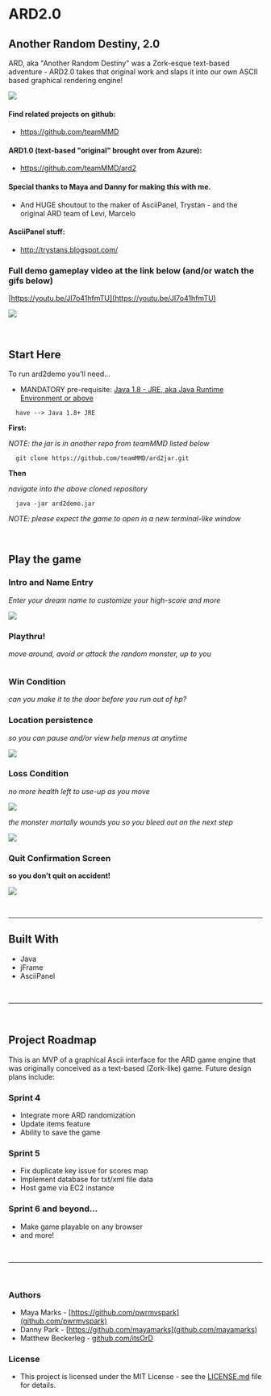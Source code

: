 # ARD2.0
## Another Random Destiny, 2.0

ARD, aka "Another Random Destiny" was a Zork-esque text-based adventure - ARD2.0 takes that original work and slaps it into our own ASCII based graphical rendering engine!

![](./demogifs/ard2loadingandnameentry.gif)

#### Find related projects on github:
 * https://github.com/teamMMD

#### ARD1.0 (text-based "original" brought over from Azure): 
 * https://github.com/teamMMD/ard2

#### Special thanks to Maya and Danny for making this with me.
 * And HUGE shoutout to the maker of AsciiPanel, Trystan - and the original ARD team of Levi, Marcelo

#### AsciiPanel stuff:
 * http://trystans.blogspot.com/

### Full demo gameplay video at the link below (and/or watch the gifs below)
[https://youtu.be/JI7o41hfmTU](https://youtu.be/JI7o41hfmTU)

![](./demogifs/ard2deathbysteps.gif)

</br>

## Start Here

To run ard2demo you'll need...

* MANDATORY pre-requisite:
[Java 1.8 - JRE, aka Java Runtime Environment or above](https://java.com/en/download/)
```
  have --> Java 1.8+ JRE
```

**First:**

*NOTE: the jar is in another repo from teamMMD listed below*
```
  git clone https://github.com/teamMMD/ard2jar.git
```

**Then**

*navigate into the above cloned repository*
```
  java -jar ard2demo.jar
```
*NOTE: please expect the game to open in a new terminal-like window*

</br>

## Play the game

### Intro and Name Entry

*Enter your dream name to customize your high-score and more*

![](./demogifs/ard2loadingandnameentry.gif)

### Playthru!

*move around, avoid or attack the random monster, up to you*

![]()

### Win Condition

*can you make it to the door before you run out of hp?*

### Location persistence

*so you can pause and/or view help menus at anytime*

![](./demogifs/ard2helpmenulocationpersistance.gif)

### Loss Condition

*no more health left to use-up as you move*

![](./demogifs/ard2deathbysteps.gif)

*the monster mortally wounds you so you bleed out on the next step*

![](./demogifs/ard2deathbycreature.gif)

### Quit Confirmation Screen
**so you don't quit on accident!**

![](./demogifs/ard2quitscreen.gif)


</br>


 - - -

## Built With
 * Java
 * jFrame
 * AsciiPanel

 </br>

 - - - 

</br>

## Project Roadmap 
This is an MVP of a graphical Ascii interface for the ARD game engine that was originally conceived as a text-based (Zork-like) game.
Future design plans include:
 ### Sprint 4
 * Integrate more ARD randomization
 * Update items feature
 * Ability to save the game
 ### Sprint 5
 * Fix duplicate key issue for scores map
 * Implement database for txt/xml file data
 * Host game via EC2 instance
 ### Sprint 6 and beyond…
 * Make game playable on any browser
 * and more!

 </br>

 - - - 

</br>

### Authors
 * Maya Marks - [https://github.com/pwrmvspark](github.com/pwrmvspark)
 * Danny Park - [https://github.com/mayamarks](github.com/mayamarks)
 * Matthew Beckerleg - [github.com/itsOrD](github.com/itsOrD)
 
### License
 * This project is licensed under the MIT License - see the [LICENSE.md](LICENSE.md) file for details.
 

